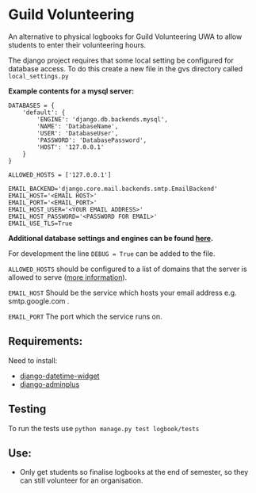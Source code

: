 # Guild Volunteering
An alternative to physical logbooks for Guild Volunteering UWA to allow students to enter their volunteering hours.

The django project requires that some local setting be configured for database access. 
To do this create a new file in the gvs directory called `local_settings.py`

**Example contents for a mysql server:**

```
DATABASES = {
    'default': {
        'ENGINE': 'django.db.backends.mysql',
        'NAME': 'DatabaseName',
        'USER': 'DatabaseUser',
        'PASSWORD': 'DatabasePassword',
        'HOST': '127.0.0.1'
    }
}

ALLOWED_HOSTS = ['127.0.0.1']

EMAIL_BACKEND='django.core.mail.backends.smtp.EmailBackend'
EMAIL_HOST='<EMAIL HOST>'
EMAIL_PORT='<EMAIL_PORT>'
EMAIL_HOST_USER='<YOUR EMAIL ADDRESS>'
EMAIL_HOST_PASSWORD='<PASSWORD FOR EMAIL>'
EMAIL_USE_TLS=True
```


**Additional database settings and engines can be found [here](https://docs.djangoproject.com/en/1.10/ref/settings/#std:setting-DATABASES).**

For development the line `DEBUG = True` can be added to the file.


`ALLOWED_HOSTS` should be configured to a list of domains that the server is allowed to serve ([more information](https://docs.djangoproject.com/en/1.10/ref/settings/)).

`EMAIL_HOST` Should be the service which hosts your email address e.g. smtp.google.com .

`EMAIL_PORT` The port which the service runs on.

## Requirements:
Need to install:
- [django-datetime-widget](https://github.com/asaglimbeni/django-datetime-widget)
- [django-adminplus](https://github.com/jsocol/django-adminplus)

## Testing
To run the tests use
```python manage.py test logbook/tests```

## Use:
- Only get students so finalise logbooks at the end of semester, so they can still volunteer for an organisation.
